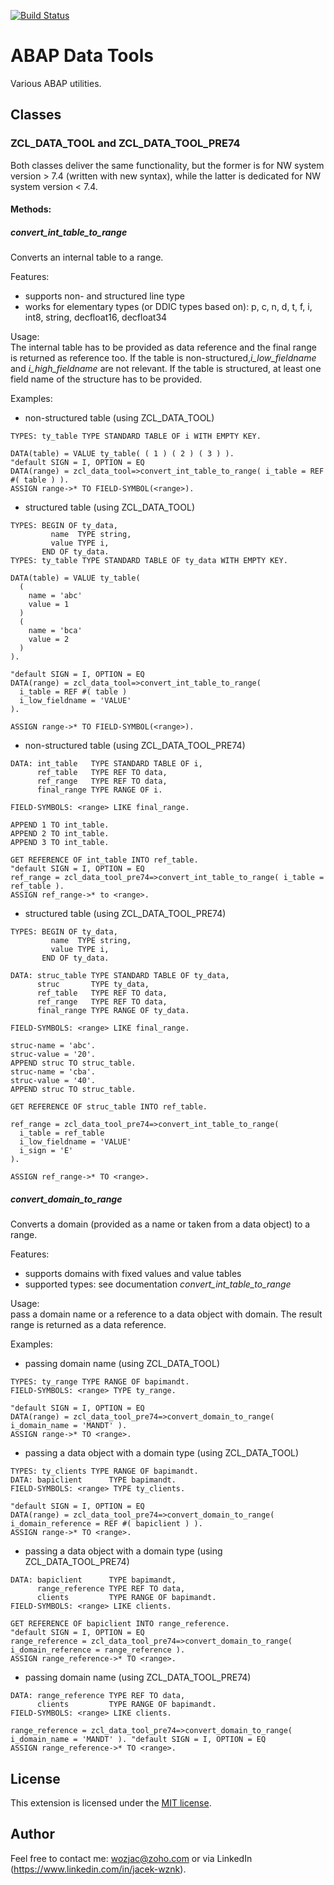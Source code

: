 [![Build Status](https://travis-ci.com/wozjac/abap-data-tools.svg?branch=master)](https://travis-ci.com/wozjac/abap-data-tools)

# ABAP Data Tools
Various ABAP utilities.

## Classes
### ZCL_DATA_TOOL and ZCL_DATA_TOOL_PRE74
Both classes deliver the same functionality, but the former is for NW system version > 7.4 (written with new syntax), while the latter is dedicated for NW system version < 7.4. 
#### Methods:
##### convert_int_table_to_range
Converts an internal table to a range. 

Features:
- supports non- and structured line type
- works for elementary types (or DDIC types based on): p, c, n, d, t, f, i, int8, string, decfloat16, decfloat34  

Usage:  
The internal table has to be provided as data reference and the final range is returned as reference too.
If the table is non-structured,*i_low_fieldname* and *i_high_fieldname* are not relevant. If the table is structured, at least one field name of the structure has to be provided.

Examples: 
* non-structured table (using ZCL_DATA_TOOL)

```ABAP
TYPES: ty_table TYPE STANDARD TABLE OF i WITH EMPTY KEY.

DATA(table) = VALUE ty_table( ( 1 ) ( 2 ) ( 3 ) ).
"default SIGN = I, OPTION = EQ
DATA(range) = zcl_data_tool=>convert_int_table_to_range( i_table = REF #( table ) ).
ASSIGN range->* TO FIELD-SYMBOL(<range>).
```

* structured table (using ZCL_DATA_TOOL)


```ABAP
TYPES: BEGIN OF ty_data,
         name  TYPE string,
         value TYPE i,
       END OF ty_data.
TYPES: ty_table TYPE STANDARD TABLE OF ty_data WITH EMPTY KEY.

DATA(table) = VALUE ty_table(
  (
    name = 'abc'
    value = 1
  )
  (
    name = 'bca'
    value = 2
  )
).

"default SIGN = I, OPTION = EQ
DATA(range) = zcl_data_tool=>convert_int_table_to_range(
  i_table = REF #( table )
  i_low_fieldname = 'VALUE'
).

ASSIGN range->* TO FIELD-SYMBOL(<range>).
```

* non-structured table (using ZCL_DATA_TOOL_PRE74)

```ABAP
DATA: int_table   TYPE STANDARD TABLE OF i,
      ref_table   TYPE REF TO data,
      ref_range   TYPE REF TO data,
      final_range TYPE RANGE OF i.

FIELD-SYMBOLS: <range> LIKE final_range.

APPEND 1 TO int_table.
APPEND 2 TO int_table.
APPEND 3 TO int_table.

GET REFERENCE OF int_table INTO ref_table.
"default SIGN = I, OPTION = EQ
ref_range = zcl_data_tool_pre74=>convert_int_table_to_range( i_table = ref_table ). 
ASSIGN ref_range->* to <range>.
```  

* structured table (using ZCL_DATA_TOOL_PRE74)

```ABAP
TYPES: BEGIN OF ty_data,
         name  TYPE string,
         value TYPE i,
       END OF ty_data.

DATA: struc_table TYPE STANDARD TABLE OF ty_data,
      struc       TYPE ty_data,
      ref_table   TYPE REF TO data,
      ref_range   TYPE REF TO data,
      final_range TYPE RANGE OF ty_data.

FIELD-SYMBOLS: <range> LIKE final_range.

struc-name = 'abc'.
struc-value = '20'.
APPEND struc TO struc_table.
struc-name = 'cba'.
struc-value = '40'.
APPEND struc TO struc_table.

GET REFERENCE OF struc_table INTO ref_table.

ref_range = zcl_data_tool_pre74=>convert_int_table_to_range( 
  i_table = ref_table 
  i_low_fieldname = 'VALUE' 
  i_sign = 'E' 
).

ASSIGN ref_range->* TO <range>.
```  
##### convert_domain_to_range
Converts a domain (provided as a name or taken from a data object) to a range.  

Features:
* supports domains with fixed values and value tables
* supported types: see documentation *convert_int_table_to_range*
    
Usage:  
pass a domain name or a reference to a data object with domain. The result range is returned as a data reference.

Examples:
* passing domain name (using ZCL_DATA_TOOL)

```ABAP
TYPES: ty_range TYPE RANGE OF bapimandt.
FIELD-SYMBOLS: <range> TYPE ty_range.

"default SIGN = I, OPTION = EQ
DATA(range) = zcl_data_tool_pre74=>convert_domain_to_range( i_domain_name = 'MANDT' ).
ASSIGN range->* TO <range>.
```

* passing a data object with a domain type (using ZCL_DATA_TOOL)

```ABAP
TYPES: ty_clients TYPE RANGE OF bapimandt.
DATA: bapiclient      TYPE bapimandt.
FIELD-SYMBOLS: <range> TYPE ty_clients.

"default SIGN = I, OPTION = EQ
DATA(range) = zcl_data_tool_pre74=>convert_domain_to_range( i_domain_reference = REF #( bapiclient ) ).
ASSIGN range->* TO <range>.
```

* passing a data object with a domain type (using ZCL_DATA_TOOL_PRE74)

```ABAP
DATA: bapiclient      TYPE bapimandt,
      range_reference TYPE REF TO data,
      clients         TYPE RANGE OF bapimandt.
FIELD-SYMBOLS: <range> LIKE clients.

GET REFERENCE OF bapiclient INTO range_reference.
"default SIGN = I, OPTION = EQ
range_reference = zcl_data_tool_pre74=>convert_domain_to_range( i_domain_reference = range_reference ). 
ASSIGN range_reference->* TO <range>.
```

* passing domain name (using ZCL_DATA_TOOL_PRE74)

```ABAP
DATA: range_reference TYPE REF TO data,
      clients         TYPE RANGE OF bapimandt.
FIELD-SYMBOLS: <range> LIKE clients.

range_reference = zcl_data_tool_pre74=>convert_domain_to_range( i_domain_name = 'MANDT' ). "default SIGN = I, OPTION = EQ
ASSIGN range_reference->* TO <range>.
```

## License
This extension is licensed under the [MIT license](http://opensource.org/licenses/MIT).

## Author
Feel free to contact me: wozjac@zoho.com or via LinkedIn (https://www.linkedin.com/in/jacek-wznk).